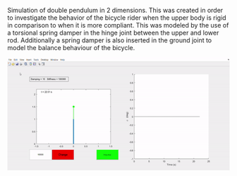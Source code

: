 
Simulation of double pendulum in 2 dimensions. This was created in order to investigate the behavior of the bicycle rider when the upper body is rigid in comparison to when it is more compliant. This was modeled by the use of a torsional spring damper in the hinge joint between the upper and lower rod. Additionally a spring damper is also inserted in the ground joint to model the balance behaviour of the bicycle. 

![Bke Simulation](dp_sim.gif)